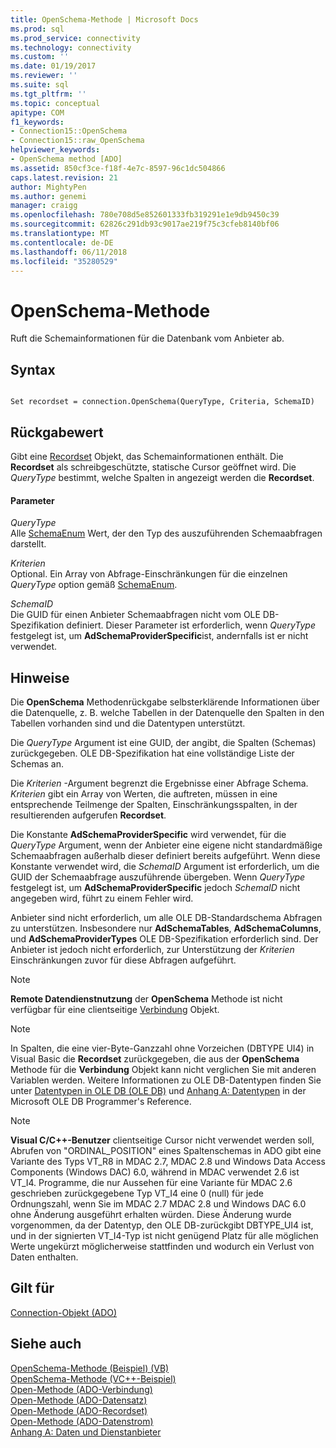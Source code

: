 ```yaml
---
title: OpenSchema-Methode | Microsoft Docs
ms.prod: sql
ms.prod_service: connectivity
ms.technology: connectivity
ms.custom: ''
ms.date: 01/19/2017
ms.reviewer: ''
ms.suite: sql
ms.tgt_pltfrm: ''
ms.topic: conceptual
apitype: COM
f1_keywords:
- Connection15::OpenSchema
- Connection15::raw_OpenSchema
helpviewer_keywords:
- OpenSchema method [ADO]
ms.assetid: 850cf3ce-f18f-4e7c-8597-96c1dc504866
caps.latest.revision: 21
author: MightyPen
ms.author: genemi
manager: craigg
ms.openlocfilehash: 780e708d5e852601333fb319291e1e9db9450c39
ms.sourcegitcommit: 62826c291db93c9017ae219f75c3cfeb8140bf06
ms.translationtype: MT
ms.contentlocale: de-DE
ms.lasthandoff: 06/11/2018
ms.locfileid: "35280529"
---
```

# <a name="openschema-method"></a>OpenSchema-Methode
Ruft die Schemainformationen für die Datenbank vom Anbieter ab.  
  
## <a name="syntax"></a>Syntax  
  
```  
  
Set recordset = connection.OpenSchema(QueryType, Criteria, SchemaID)  
```  
  
## <a name="return-value"></a>Rückgabewert  
 Gibt eine [Recordset](../../../ado/reference/ado-api/recordset-object-ado.md) Objekt, das Schemainformationen enthält. Die **Recordset** als schreibgeschützte, statische Cursor geöffnet wird. Die *QueryType* bestimmt, welche Spalten in angezeigt werden die **Recordset**.  
  
#### <a name="parameters"></a>Parameter  
 *QueryType*  
 Alle [SchemaEnum](../../../ado/reference/ado-api/schemaenum.md) Wert, der den Typ des auszuführenden Schemaabfragen darstellt.  
  
 *Kriterien*  
 Optional. Ein Array von Abfrage-Einschränkungen für die einzelnen *QueryType* option gemäß [SchemaEnum](../../../ado/reference/ado-api/schemaenum.md).  
  
 *SchemaID*  
 Die GUID für einen Anbieter Schemaabfragen nicht vom OLE DB-Spezifikation definiert. Dieser Parameter ist erforderlich, wenn *QueryType* festgelegt ist, um **AdSchemaProviderSpecific**ist, andernfalls ist er nicht verwendet.  
  
## <a name="remarks"></a>Hinweise  
 Die **OpenSchema** Methodenrückgabe selbsterklärende Informationen über die Datenquelle, z. B. welche Tabellen in der Datenquelle den Spalten in den Tabellen vorhanden sind und die Datentypen unterstützt.  
  
 Die *QueryType* Argument ist eine GUID, der angibt, die Spalten (Schemas) zurückgegeben. OLE DB-Spezifikation hat eine vollständige Liste der Schemas an.  
  
 Die *Kriterien* -Argument begrenzt die Ergebnisse einer Abfrage Schema. *Kriterien* gibt ein Array von Werten, die auftreten, müssen in eine entsprechende Teilmenge der Spalten, Einschränkungsspalten, in der resultierenden aufgerufen **Recordset**.  
  
 Die Konstante **AdSchemaProviderSpecific** wird verwendet, für die *QueryType* Argument, wenn der Anbieter eine eigene nicht standardmäßige Schemaabfragen außerhalb dieser definiert bereits aufgeführt. Wenn diese Konstante verwendet wird, die *SchemaID* Argument ist erforderlich, um die GUID der Schemaabfrage auszuführende übergeben. Wenn *QueryType* festgelegt ist, um **AdSchemaProviderSpecific** jedoch *SchemaID* nicht angegeben wird, führt zu einem Fehler wird.  
  
 Anbieter sind nicht erforderlich, um alle OLE DB-Standardschema Abfragen zu unterstützen. Insbesondere nur **AdSchemaTables**, **AdSchemaColumns**, und **AdSchemaProviderTypes** OLE DB-Spezifikation erforderlich sind. Der Anbieter ist jedoch nicht erforderlich, zur Unterstützung der *Kriterien* Einschränkungen zuvor für diese Abfragen aufgeführt.  
  
> [!NOTE]
>  **Remote Datendienstnutzung** der **OpenSchema** Methode ist nicht verfügbar für eine clientseitige [Verbindung](../../../ado/reference/ado-api/connection-object-ado.md) Objekt.  
  
> [!NOTE]
>  In Spalten, die eine vier-Byte-Ganzzahl ohne Vorzeichen (DBTYPE UI4) in Visual Basic die **Recordset** zurückgegeben, die aus der **OpenSchema** Methode für die **Verbindung** Objekt kann nicht verglichen Sie mit anderen Variablen werden. Weitere Informationen zu OLE DB-Datentypen finden Sie unter [Datentypen in OLE DB (OLE DB)](http://msdn.microsoft.com/en-us/6039292f-74e0-49b2-b133-17bc117ebf6a) und [Anhang A: Datentypen](http://msdn.microsoft.com/en-us/e3a0533a-2196-4eb0-a31e-92fe9556ada6) in der Microsoft OLE DB Programmer's Reference.  
  
> [!NOTE]
>  **Visual C/C++-Benutzer** clientseitige Cursor nicht verwendet werden soll, Abrufen von "ORDINAL_POSITION" eines Spaltenschemas in ADO gibt eine Variante des Typs VT_R8 in MDAC 2.7, MDAC 2.8 und Windows Data Access Components (Windows DAC) 6.0, während in MDAC verwendet 2.6 ist VT_I4. Programme, die nur Aussehen für eine Variante für MDAC 2.6 geschrieben zurückgegebene Typ VT_I4 eine 0 (null) für jede Ordnungszahl, wenn Sie im MDAC 2.7 MDAC 2.8 und Windows DAC 6.0 ohne Änderung ausgeführt erhalten würden. Diese Änderung wurde vorgenommen, da der Datentyp, den OLE DB-zurückgibt DBTYPE_UI4 ist, und in der signierten VT_I4-Typ ist nicht genügend Platz für alle möglichen Werte ungekürzt möglicherweise stattfinden und wodurch ein Verlust von Daten enthalten.  
  
## <a name="applies-to"></a>Gilt für  
 [Connection-Objekt (ADO)](../../../ado/reference/ado-api/connection-object-ado.md)  
  
## <a name="see-also"></a>Siehe auch  
 [OpenSchema-Methode (Beispiel) (VB)](../../../ado/reference/ado-api/openschema-method-example-vb.md)   
 [OpenSchema-Methode (VC++-Beispiel)](../../../ado/reference/ado-api/openschema-method-example-vc.md)   
 [Open-Methode (ADO-Verbindung)](../../../ado/reference/ado-api/open-method-ado-connection.md)   
 [Open-Methode (ADO-Datensatz)](../../../ado/reference/ado-api/open-method-ado-record.md)   
 [Open-Methode (ADO-Recordset)](../../../ado/reference/ado-api/open-method-ado-recordset.md)   
 [Open-Methode (ADO-Datenstrom)](../../../ado/reference/ado-api/open-method-ado-stream.md)   
 [Anhang A: Daten und Dienstanbieter](../../../ado/guide/appendixes/appendix-a-providers.md)
